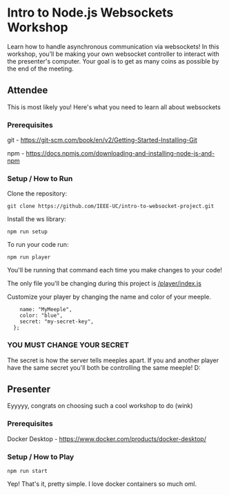 # Intro to Node.js Websockets Workshop

Learn how to handle asynchronous communication via websockets! In this workshop, you'll be making your own websocket controller to interact with the presenter's computer. Your goal is to get as many coins as possible by the end of the meeting.

## Attendee

This is most likely you! Here's what you need to learn all about websockets

### Prerequisites

git - https://git-scm.com/book/en/v2/Getting-Started-Installing-Git

npm - https://docs.npmjs.com/downloading-and-installing-node-js-and-npm

### Setup / How to Run

Clone the repository:

```
git clone https://github.com/IEEE-UC/intro-to-websocket-project.git
```

Install the ws library:

```
npm run setup
```

To run your code run:

```
npm run player
```

You'll be running that command each time you make changes to your code!

The only file you'll be changing during this project is [/player/index.js](/player/index.js)

Customize your player by changing the name and color of your meeple.

```const meeple = {
    name: "MyMeeple",
    color: "blue",
    secret: "my-secret-key",
  };
```

### YOU MUST CHANGE YOUR SECRET

The secret is how the server tells meeples apart. If you and another player have the same secret you'll both be controlling the same meeple! D:

## Presenter

Eyyyyy, congrats on choosing such a cool workshop to do (wink)

### Prerequisites

Docker Desktop - https://www.docker.com/products/docker-desktop/

### Setup / How to Play

`npm run start`

Yep! That's it, pretty simple. I love docker containers so much oml.
